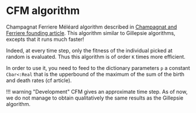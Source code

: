 # CFM algorithm

Champagnat Ferriere Méléard algorithm described in [Champagnat and Ferriere founding article](https://linkinghub.elsevier.com/retrieve/pii/S0040580905001632). This algorithm similar to Gillepsie algorithms, excepts that it runs much faster!

Indeed, at every time step, only the fitness of the individual picked at random is evaluated. Thus this algorithm is of order ``K`` times more efficient.

In order to use it, you need to feed to the dictionary parameters `p` a constant `Cbar<:Real` that is the upperbound of the maximum of the sum of the birth and death rates (cf article).

!!! warning "Development"
    CFM gives an approximate time step. As of now, we do not manage to obtain qualitatively the same results as the Gillepsie algorithm.
